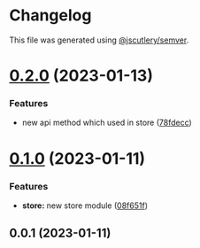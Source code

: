 # Changelog

This file was generated using [@jscutlery/semver](https://github.com/jscutlery/semver).

# [0.2.0](https://github.com/csaszika/auto-versioning-ex/compare/store-publishable-0.1.0...store-publishable-0.2.0) (2023-01-13)


### Features

* new api method which used in store ([78fdecc](https://github.com/csaszika/auto-versioning-ex/commit/78fdecc29c7d5be60072d4ed9e81ba6c24917d0e))



# [0.1.0](https://github.com/csaszika/auto-versioning-ex/compare/store-publishable-0.0.1...store-publishable-0.1.0) (2023-01-11)


### Features

* **store:** new store module ([08f651f](https://github.com/csaszika/auto-versioning-ex/commit/08f651fe8544f8c7f33c19feb62b6450b38229c7))



## 0.0.1 (2023-01-11)
